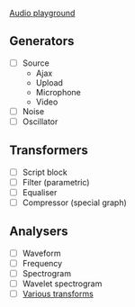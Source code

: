 [Audio playground](http://dfcreative.github.io/audio-lab)

## Generators

* [ ] Source
	* Ajax
	* Upload
	* Microphone
	* Video
* [ ] Noise
* [ ] Oscillator

## Transformers

* [ ] Script block
* [ ] Filter (parametric)
* [ ] Equaliser
* [ ] Compressor (special graph)

## Analysers

* [ ] Waveform
* [ ] Frequency
* [ ] Spectrogram
* [ ] Wavelet spectrogram
* [ ] [Various transforms](https://en.wikipedia.org/wiki/Wigner_distribution_function)